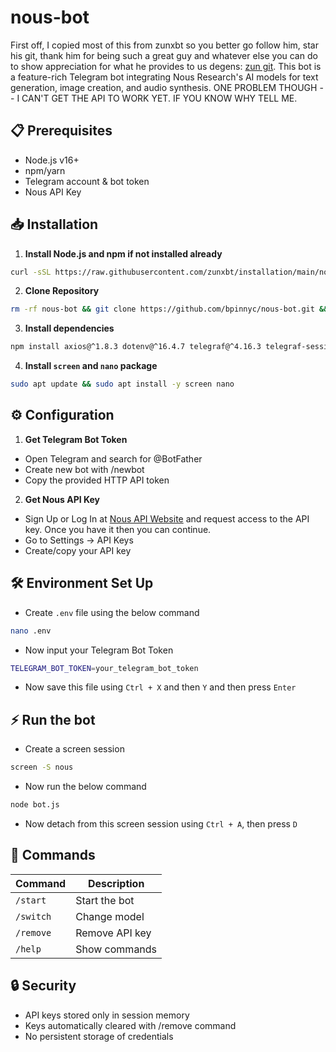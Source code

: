 # nous-bot

First off, I copied most of this from zunxbt so you better go follow him, star his git, thank him for being such a great guy and whatever else you can do to show appreciation for what he provides to us degens: [zun git](https://github.com/zunxbt). This bot is a feature-rich Telegram bot integrating Nous Research's AI models for text generation, image creation, and audio synthesis.  ONE PROBLEM THOUGH -- I CAN'T GET THE API TO WORK YET. IF YOU KNOW WHY TELL ME.

## 📋 Prerequisites
- Node.js v16+ 
- npm/yarn
- Telegram account & bot token
- Nous API Key

## 📥 Installation
1. **Install Node.js and npm if not installed already**
```bash
curl -sSL https://raw.githubusercontent.com/zunxbt/installation/main/node.sh | bash
```
2. **Clone Repository**
```bash
rm -rf nous-bot && git clone https://github.com/bpinnyc/nous-bot.git && cd nous-bot
```
3. **Install dependencies**
```bash
npm install axios@^1.8.3 dotenv@^16.4.7 telegraf@^4.16.3 telegraf-session-local@^2.1.1
```

4. **Install `screen` and `nano` package**
```bash
sudo apt update && sudo apt install -y screen nano
```

## ⚙️ Configuration
1. **Get Telegram Bot Token**
- Open Telegram and search for @BotFather
- Create new bot with /newbot
- Copy the provided HTTP API token

2. **Get Nous API Key**
- Sign Up or Log In at [Nous API Website](https://portal.nousresearch.com/api-docs) and request access to the API key. Once you have it then you can continue.
- Go to Settings → API Keys
- Create/copy your API key

## 🛠️ Environment Set Up
- Create `.env` file using the below command
```bash
nano .env
```
- Now input your Telegram Bot Token
```bash
TELEGRAM_BOT_TOKEN=your_telegram_bot_token
```
- Now save this file using `Ctrl + X` and then `Y` and then press `Enter`

## ⚡ Run the bot
- Create a screen session
```bash
screen -S nous
```
- Now run the below command
```bash
node bot.js
```
- Now detach from this screen session using `Ctrl + A`, then press `D`

## 📜 Commands

| Command    | Description            |
|------------|------------------------|
| `/start`   | Start the bot          |
| `/switch`  | Change model           |
| `/remove`  | Remove API key         |
| `/help`    | Show commands          |

## 🔒 Security
- API keys stored only in session memory
- Keys automatically cleared with /remove command
- No persistent storage of credentials
